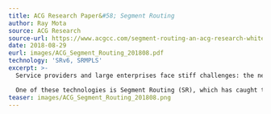 ```yaml
---
title: ACG Research Paper&#58; Segment Routing
author: Ray Mota
source: ACG Research
source-url: https://www.acgcc.com/segment-routing-an-acg-research-whitepaper/
date: 2018-08-29
eurl: images/ACG_Segment_Routing_201808.pdf
technology: 'SRv6, SRMPLS'
excerpt: >-
  Service providers and large enterprises face stiff challenges: the network infrastructure and their operations are growing at tremendous pace and becoming complex. IP/MPLS networks have become operation intensive because of their complex implementations. Service providers feel the added pressure of falling revenues and stiff competition by the over-the-top providers as well as the challenge to innovate. These drivers make the network owners think about a transport technology that can provide convergence across layers, domains and offload the complexities in the networks today.

  One of these technologies is Segment Routing (SR), which has caught the attention of the network planners because of its potential to ...  
teaser: images/ACG_Segment_Routing_201808.png
---
```


